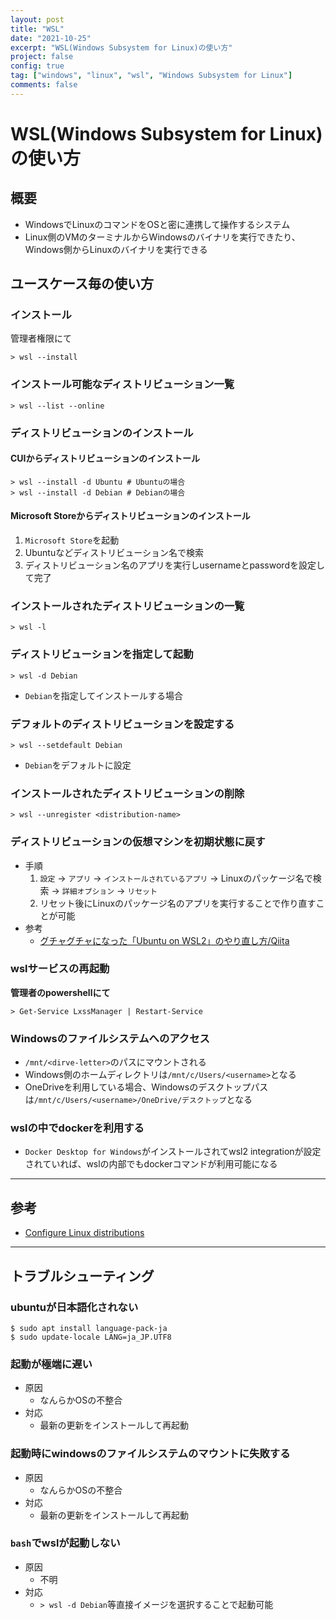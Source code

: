 ```yaml
---
layout: post
title: "WSL"
date: "2021-10-25"
excerpt: "WSL(Windows Subsystem for Linux)の使い方"
project: false
config: true
tag: ["windows", "linux", "wsl", "Windows Subsystem for Linux"]
comments: false
---
```


# WSL(Windows Subsystem for Linux)の使い方

## 概要
 - WindowsでLinuxのコマンドをOSと密に連携して操作するシステム
 - Linux側のVMのターミナルからWindowsのバイナリを実行できたり、Windows側からLinuxのバイナリを実行できる

## ユースケース毎の使い方

### インストール

管理者権限にて

```console
> wsl --install
```

### インストール可能なディストリビューション一覧

```console
> wsl --list --online
```

### ディストリビューションのインストール

#### CUIからディストリビューションのインストール

```console
> wsl --install -d Ubuntu # Ubuntuの場合
> wsl --install -d Debian # Debianの場合
```

#### Microsoft Storeからディストリビューションのインストール
 1. `Microsoft Store`を起動
 2. Ubuntuなどディストリビューション名で検索
 3. ディストリビューション名のアプリを実行しusernameとpasswordを設定して完了


### インストールされたディストリビューションの一覧

```console
> wsl -l
```

### ディストリビューションを指定して起動

```console
> wsl -d Debian
```
 - `Debian`を指定してインストールする場合

### デフォルトのディストリビューションを設定する

```console
> wsl --setdefault Debian
```
 - `Debian`をデフォルトに設定

### インストールされたディストリビューションの削除

```console
> wsl --unregister <distribution-name>
```

### ディストリビューションの仮想マシンを初期状態に戻す
 - 手順
   1. `設定` -> `アプリ` -> `インストールされているアプリ` -> Linuxのパッケージ名で検索 -> `詳細オプション` -> `リセット`
   2. リセット後にLinuxのパッケージ名のアプリを実行することで作り直すことが可能 
 - 参考
   - [グチャグチャになった「Ubuntu on WSL2」のやり直し方/Qiita](https://qiita.com/PoodleMaster/items/b54db3608c4d343d27c4)
 

### wslサービスの再起動

**管理者のpowershellにて**  
```console
> Get-Service LxssManager | Restart-Service
```

### Windowsのファイルシステムへのアクセス
 - `/mnt/<dirve-letter>`のパスにマウントされる
 - Windows側のホームディレクトリは`/mnt/c/Users/<username>`となる
 - OneDriveを利用している場合、Windowsのデスクトップパスは`/mnt/c/Users/<username>/OneDrive/デスクトップ`となる


### wslの中でdockerを利用する
 - `Docker Desktop for Windows`がインストールされてwsl2 integrationが設定されていれば、wslの内部でもdockerコマンドが利用可能になる

---

## 参考
 - [Configure Linux distributions](https://docs.microsoft.com/en-us/windows/wsl/wsl-config)

---

## トラブルシューティング

### ubuntuが日本語化されない

```console
$ sudo apt install language-pack-ja
$ sudo update-locale LANG=ja_JP.UTF8
```

### 起動が極端に遅い
 - 原因
   - なんらかOSの不整合
 - 対応
   - 最新の更新をインストールして再起動

### 起動時にwindowsのファイルシステムのマウントに失敗する
 - 原因
   - なんらかOSの不整合
 - 対応
   - 最新の更新をインストールして再起動

### `bash`でwslが起動しない
 - 原因
   - 不明
 - 対応
   - `> wsl -d Debian`等直接イメージを選択することで起動可能
